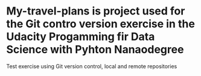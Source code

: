 # My-travel-plans is project used for the Git contro version exercise in the Udacity Progamming fir Data Science with Pyhton Nanaodegree
Test exercise using Git version control, local and remote repositories
